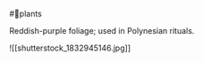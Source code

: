 #🌿plants 






Reddish-purple foliage; used in Polynesian rituals.




![[shutterstock_1832945146.jpg]]